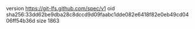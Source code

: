 version https://git-lfs.github.com/spec/v1
oid sha256:33dd62be9dba28c8dccd9d09faabc1dde082e6418f82e0eb49cd0406ff54b36d
size 1863
